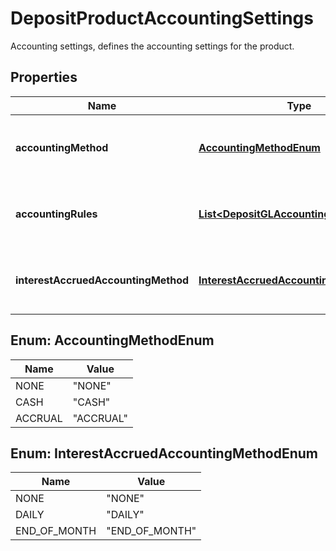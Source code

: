 

# DepositProductAccountingSettings

Accounting settings, defines the accounting settings for the product.
## Properties

Name | Type | Description | Notes
------------ | ------------- | ------------- | -------------
**accountingMethod** | [**AccountingMethodEnum**](#AccountingMethodEnum) | A list of accounting rules for the product. | 
**accountingRules** | [**List&lt;DepositGLAccountingRule&gt;**](DepositGLAccountingRule.md) | A list of accounting rules for the product. |  [optional]
**interestAccruedAccountingMethod** | [**InterestAccruedAccountingMethodEnum**](#InterestAccruedAccountingMethodEnum) | A list of accounting rules for the product. |  [optional]



## Enum: AccountingMethodEnum

Name | Value
---- | -----
NONE | &quot;NONE&quot;
CASH | &quot;CASH&quot;
ACCRUAL | &quot;ACCRUAL&quot;



## Enum: InterestAccruedAccountingMethodEnum

Name | Value
---- | -----
NONE | &quot;NONE&quot;
DAILY | &quot;DAILY&quot;
END_OF_MONTH | &quot;END_OF_MONTH&quot;



